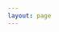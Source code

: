 ```yaml
---
layout: page
---
```


<script setup>
import {
  VPTeamPage,
  VPTeamPageTitle,
  VPTeamMembers,
  VPTeamPageSection,
} from 'vitepress/theme'

 const WOW_SVG_STRING = '<svg xmlns="http://www.w3.org/2000/svg"  viewBox="0 0 32 32" width="32px" height="32px">    <path d="M 16 4 C 13.633 4 11.351906 4.69 9.3789062 6 L 6 6 L 6 9.3789062 C 4.69 11.351906 4 13.633 4 16 C 4 18.367 4.69 20.648094 6 22.621094 L 6 26 L 9.3789062 26 C 11.351906 27.31 13.633 28 16 28 C 18.367 28 20.648094 27.31 22.621094 26 L 26 26 L 26 22.621094 C 27.31 20.648094 28 18.367 28 16 C 28 13.633 27.31 11.351906 26 9.3789062 L 26 6 L 22.621094 6 C 20.648094 4.69 18.367 4 16 4 z M 16 6 C 18.061 6 20.045281 6.6293594 21.738281 7.8183594 L 21.996094 8 L 24 8 L 24 10.003906 L 24.181641 10.261719 C 25.370641 11.955719 26 13.94 26 16 C 26 18.061 25.370641 20.045281 24.181641 21.738281 L 24 21.996094 L 24 24 L 21.996094 24 L 21.738281 24.181641 C 20.045281 25.370641 18.061 26 16 26 C 13.94 26 11.955719 25.370641 10.261719 24.181641 L 10.003906 24 L 8 24 L 8 21.996094 L 7.8183594 21.738281 C 6.6293594 20.045281 6 18.061 6 16 C 6 13.94 6.6293594 11.955719 7.8183594 10.261719 L 8 10.003906 L 8 8 L 10.003906 8 L 10.261719 7.8183594 C 11.955719 6.6293594 13.94 6 16 6 z M 9 11 L 9.7949219 11.794922 C 9.9299219 11.928922 10.0215 12.098203 10.0625 12.283203 L 11.880859 20.464844 C 11.954859 20.798844 11.853328 21.146672 11.611328 21.388672 L 11 22 L 15 22 L 14.537109 21.072266 L 16 17 L 17.462891 21.072266 L 17 22 L 21 22 L 20.388672 21.388672 C 20.146672 21.146672 20.045141 20.798844 20.119141 20.464844 L 21.9375 12.283203 C 21.9785 12.097203 22.071078 11.928922 22.205078 11.794922 L 23 11 L 19 11 L 19.335938 11.669922 C 19.442937 11.883922 19.468156 12.127375 19.410156 12.359375 L 18.283203 16.867188 L 16 11 L 13.716797 16.867188 L 12.589844 12.359375 C 12.531844 12.127375 12.559016 11.883922 12.666016 11.669922 L 13 11 L 9 11 z"/></svg>'

const members = [
  {
    avatar: './avatar/sypso.png',
    name: 'Sypsô',
    title: 'Créateur du site',
    links: [ {
icon: {
    svg: WOW_SVG_STRING
  },
  link: 'https://classic.warcraftlogs.com/character/eu/sulfuron/syps%c3%b4',
    }
    ]
  },

    {
    avatar: './avatar/lio.JPG',
    name: 'Lio',
    title: 'Guild master',
    links: [ {
icon: {
    svg: WOW_SVG_STRING
  },
  link: 'https://classic.warcraftlogs.com/character/EU/Sulfuron/L%C3%AF%C3%B8',
    }
    ]
  },

      {
    avatar: './avatar-placeholder.png',
    name: 'Arenwell',
    title: 'Officier',
    links: [ {
icon: {
    svg: WOW_SVG_STRING
  },
  link: 'https://classic.warcraftlogs.com/character/eu/sulfuron/arenwel',
    }
    ]
  },

        {
    avatar: './avatar/vashallait.PNG',
    name: 'Vachallait',
    title: 'Officier',
    links: [ {
icon: {
    svg: WOW_SVG_STRING
  },
  link: 'https://classic.warcraftlogs.com/character/EU/Sulfuron/Vash%C3%A2llait',
    }
    ]
  },
]

const Membres = [

          {
    avatar: './avatar-placeholder.png',
    name: 'Nina',
    title: 'Membre',
    links: [ {
icon: {
    svg: WOW_SVG_STRING
  },
  link: 'https://classic.warcraftlogs.com/character/eu/sulfuron/n%c3%aen%c3%a2',
    }
    ]
  },

      {
    avatar: './avatar/aukain.png',
    name: 'Aukain',
    title: 'Membre',
    links: [ {
icon: {
    svg: WOW_SVG_STRING
  },
  link: 'https://classic.warcraftlogs.com/character/EU/Sulfuron/Aukain',
    }
    ]
  },

        {
    avatar: './avatar/cochon.png',
    name: 'cochonhalouf',
    title: 'Membre',
    links: [ {
icon: {
    svg: WOW_SVG_STRING
  },
  link: 'https://classic.warcraftlogs.com/character/eu/sulfuron/cochonhalouf',
    }
    ]
  },


]
</script>

<VPTeamPage>
  <VPTeamPageTitle>
    <template #title>
      La dream team
    </template>
    <template #lead>
      Membres de la guildes, familles, cousins, oncles, etc...
    </template>
  </VPTeamPageTitle>
  <VPTeamMembers
    :members="members"
  />
  <VPTeamPageSection>
    <template #title>Membres</template>
    <template #lead>Listes des personnes sans qui on ne raiderait pas</template>
    <template #members>
      <VPTeamMembers :members="Membres" />
    </template>
  </VPTeamPageSection>
</VPTeamPage>
